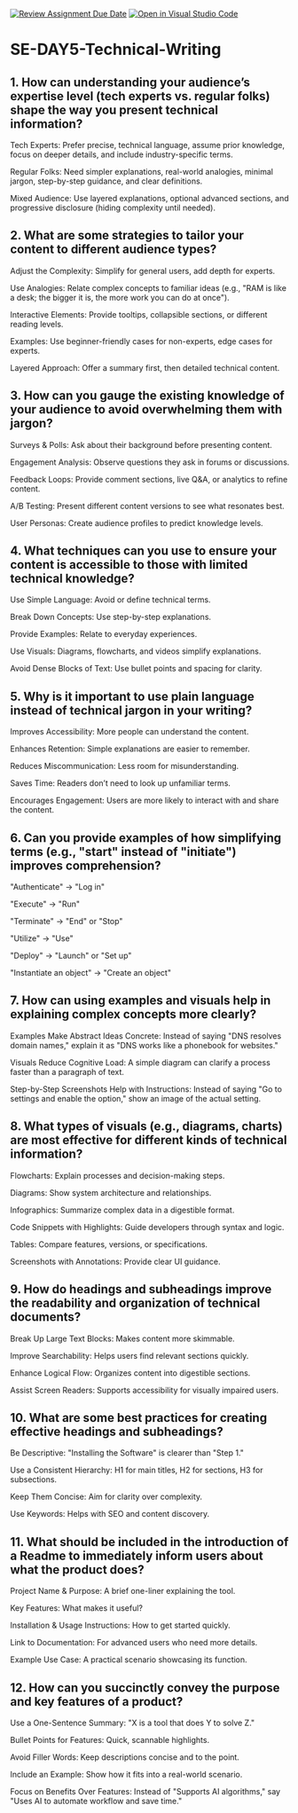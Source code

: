 [![Review Assignment Due Date](https://classroom.github.com/assets/deadline-readme-button-22041afd0340ce965d47ae6ef1cefeee28c7c493a6346c4f15d667ab976d596c.svg)](https://classroom.github.com/a/zsAR-pyY)
[![Open in Visual Studio Code](https://classroom.github.com/assets/open-in-vscode-2e0aaae1b6195c2367325f4f02e2d04e9abb55f0b24a779b69b11b9e10269abc.svg)](https://classroom.github.com/online_ide?assignment_repo_id=18829702&assignment_repo_type=AssignmentRepo)
# SE-DAY5-Technical-Writing
## 1. How can understanding your audience’s expertise level (tech experts vs. regular folks) shape the way you present technical information?
Tech Experts: Prefer precise, technical language, assume prior knowledge, focus on deeper details, and include industry-specific terms.

Regular Folks: Need simpler explanations, real-world analogies, minimal jargon, step-by-step guidance, and clear definitions.

Mixed Audience: Use layered explanations, optional advanced sections, and progressive disclosure (hiding complexity until needed).
## 2. What are some strategies to tailor your content to different audience types?
Adjust the Complexity: Simplify for general users, add depth for experts.

Use Analogies: Relate complex concepts to familiar ideas (e.g., "RAM is like a desk; the bigger it is, the more work you can do at once").

Interactive Elements: Provide tooltips, collapsible sections, or different reading levels.

Examples: Use beginner-friendly cases for non-experts, edge cases for experts.

Layered Approach: Offer a summary first, then detailed technical content.
## 3. How can you gauge the existing knowledge of your audience to avoid overwhelming them with jargon?
Surveys & Polls: Ask about their background before presenting content.

Engagement Analysis: Observe questions they ask in forums or discussions.

Feedback Loops: Provide comment sections, live Q&A, or analytics to refine content.

A/B Testing: Present different content versions to see what resonates best.

User Personas: Create audience profiles to predict knowledge levels.
## 4. What techniques can you use to ensure your content is accessible to those with limited technical knowledge?
Use Simple Language: Avoid or define technical terms.

Break Down Concepts: Use step-by-step explanations.

Provide Examples: Relate to everyday experiences.

Use Visuals: Diagrams, flowcharts, and videos simplify explanations.

Avoid Dense Blocks of Text: Use bullet points and spacing for clarity.
## 5. Why is it important to use plain language instead of technical jargon in your writing?
Improves Accessibility: More people can understand the content.

Enhances Retention: Simple explanations are easier to remember.

Reduces Miscommunication: Less room for misunderstanding.

Saves Time: Readers don’t need to look up unfamiliar terms.

Encourages Engagement: Users are more likely to interact with and share the content.
## 6. Can you provide examples of how simplifying terms (e.g., "start" instead of "initiate") improves comprehension?
"Authenticate" → "Log in"

"Execute" → "Run"

"Terminate" → "End" or "Stop"

"Utilize" → "Use"

"Deploy" → "Launch" or "Set up"

"Instantiate an object" → "Create an object"
## 7. How can using examples and visuals help in explaining complex concepts more clearly?
Examples Make Abstract Ideas Concrete: Instead of saying "DNS resolves domain names," explain it as "DNS works like a phonebook for websites."

Visuals Reduce Cognitive Load: A simple diagram can clarify a process faster than a paragraph of text.

Step-by-Step Screenshots Help with Instructions: Instead of saying "Go to settings and enable the option," show an image of the actual setting.
## 8. What types of visuals (e.g., diagrams, charts) are most effective for different kinds of technical information?
Flowcharts: Explain processes and decision-making steps.

Diagrams: Show system architecture and relationships.

Infographics: Summarize complex data in a digestible format.

Code Snippets with Highlights: Guide developers through syntax and logic.

Tables: Compare features, versions, or specifications.

Screenshots with Annotations: Provide clear UI guidance.
## 9. How do headings and subheadings improve the readability and organization of technical documents?
Break Up Large Text Blocks: Makes content more skimmable.

Improve Searchability: Helps users find relevant sections quickly.

Enhance Logical Flow: Organizes content into digestible sections.

Assist Screen Readers: Supports accessibility for visually impaired users.
## 10. What are some best practices for creating effective headings and subheadings?
Be Descriptive: "Installing the Software" is clearer than "Step 1."

Use a Consistent Hierarchy: H1 for main titles, H2 for sections, H3 for subsections.

Keep Them Concise: Aim for clarity over complexity.

Use Keywords: Helps with SEO and content discovery.
## 11. What should be included in the introduction of a Readme to immediately inform users about what the product does?
Project Name & Purpose: A brief one-liner explaining the tool.

Key Features: What makes it useful?

Installation & Usage Instructions: How to get started quickly.

Link to Documentation: For advanced users who need more details.

Example Use Case: A practical scenario showcasing its function.
## 12. How can you succinctly convey the purpose and key features of a product?

Use a One-Sentence Summary: "X is a tool that does Y to solve Z."

Bullet Points for Features: Quick, scannable highlights.

Avoid Filler Words: Keep descriptions concise and to the point.

Include an Example: Show how it fits into a real-world scenario.

Focus on Benefits Over Features: Instead of "Supports AI algorithms," say "Uses AI to automate workflow and save time."
